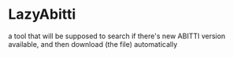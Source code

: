 # LazyAbitti
a tool that will be supposed to search if there's new ABITTI version available, and then download (the file) automatically 
